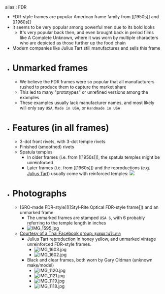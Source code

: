 alias:: FDR

- FDR-style frames are popular American frame family from [[1950s]] and [[1960s]]
- It seems to be very popular among powerful men due to its bold looks
	- It's very popular back then, and even brought back in period films like A Complete Unknown, where it was worn by multiple characters who are depicted as those further up the food chain
- Modern companies like Julius Tart still manufactures and sells this frame
- # Unmarked frames
	- We believe the FDR frames were so popular that all manufacturers rushed to produce them to capture the market share
	- This led to many "prototypes" or unrefined versions among the examples
	- These examples usually lack manufacturer names, and most likely will only say `USA`, `Made in USA`, or `Handmade in USA`
- # Features (in all frames)
	- 3-dot front rivets, with 3-dot temple rivets
	- Finished (smoothed) rivets
	- Spatula temples
		- In older frames (i.e. from [[1950s]]), the spatula temples might be unreinforced
		- Later frames (i.e. from [[1960s]]) and the reproductions (e.g. [Julius Tart](https://www.juliustartoptical.com/fdr24.html)) usually come with reinforced temples:
		  ![](https://www.juliustartoptical.com/wp-content/uploads/2021/07/JTO.FDR_.ClrCrystal.Clr_.Front_-scaled.jpg)
- # Photographs
	- [SRO-made FDR-style]([[Styl-Rite Optical FDR-style frame]]) and an unmarked frame
		- The unmarked frames are stamped `USA 6`, with 6 probably referring to the temple length in inches
		- ![IMG_1595.jpg](../assets/IMG_1595_1743872708498_0.jpg)
	- [Courtesy of a Thai Facebook group: ชุมชนแว่นวินเทจ](https://www.facebook.com/groups/1761255333918207)
		- Julius Tart reproduction in honey yellow, and unmarked vintage unreinforced FDR-style frames.
			- ![IMG_1603.jpg](../assets/IMG_1603_1743872462476_0.jpg)
			- ![IMG_1602.jpg](../assets/IMG_1602_1743872452601_0.jpg)
		- Black and clear frames, both worn by Gary Oldman (unknown make/model)
			- ![IMG_1120.jpg](../assets/IMG_1120_1743872326550_0.jpg)
			- ![IMG_1121.jpg](../assets/IMG_1121_1743872337875_0.jpg)
			- ![IMG_1119.jpg](../assets/IMG_1119_1743872320387_0.jpg)
			- ![IMG_1118.jpg](../assets/IMG_1118_1743872307629_0.jpg)